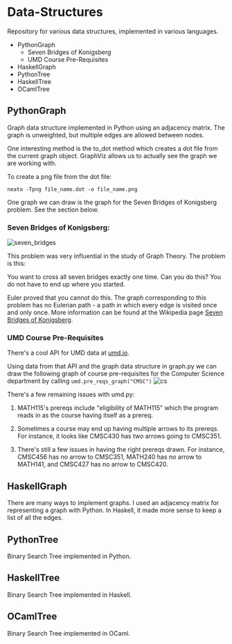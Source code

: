 # Data-Structures
Repository for various data structures, implemented in various languages.

* PythonGraph
   * Seven Bridges of Konigsberg
   * UMD Course Pre-Requisites
* HaskellGraph
* PythonTree
* HaskellTree
* OCamlTree

## PythonGraph
Graph data structure implemented in Python using an adjacency matrix. The graph is unweighted, but
multiple edges are allowed between nodes.

One interesting method is the to_dot method which creates a dot file from the current graph object.
GraphViz allows us to actually see the graph we are working with.

To create a png file from the dot file:

`neato -Tpng file_name.dot -o file_name.png`

One graph we can draw is the graph for the Seven Bridges of Konigsberg problem. See the section below.

### Seven Bridges of Konigsberg:
![seven_bridges](https://cloud.githubusercontent.com/assets/8814511/7099938/463bf616-dfd3-11e4-8972-1ea99b039a41.png)

This problem was very influential in the study of Graph Theory. The problem is this:

You want to cross all seven bridges exactly one time. Can you do this? You do not have to end up where you started.

Euler proved that you cannot do this. The graph corresponding to this problem has no Eulerian path - a path in which every edge is visited once and only once. More information can be found at the Wikipedia page 
[Seven Bridges of Konigsberg](http://en.wikipedia.org/wiki/Seven_Bridges_of_Königsberg).

### UMD Course Pre-Requisites
There's a cool API for UMD data at [umd.io](http://umd.io).

Using data from that API and the graph data structure in graph.py we can draw the following graph of course pre-requisites
for the Computer Science department by calling `umd.pre_reqs_graph("CMSC")`
![cs](https://cloud.githubusercontent.com/assets/8814511/7126176/2732b3ca-e205-11e4-9a00-5ac2a954dde5.png)

There's a few remaining issues with umd.py:

1. MATH115's prereqs include "eligibility of MATH115" which the program reads in as the course having itself as a prereq.

2. Sometimes a course may end up having multiple arrows to its prereqs. For instance, it looks like CMSC430 has two arrows
   going to CMSC351.

3. There's still a few issues in having the right prereqs drawn. For instance, CMSC456 has no arrow to CMSC351, MATH240 has        no arrow to MATH141, and CMSC427 has no arrow to CMSC420.

## HaskellGraph

There are many ways to implement graphs. I used an adjacency matrix for representing a graph with Python.
In Haskell, it made more sense to keep a list of all the edges.

## PythonTree

Binary Search Tree implemented in Python.

## HaskellTree

Binary Search Tree implemented in Haskell.

## OCamlTree

Binary Search Tree implemented in OCaml.
